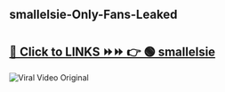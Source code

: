 
 ## smallelsie-Only-Fans-Leaked

# <h2><a href="https://clipsfans.com/smallelsie&ref=git">🔗 Click to LINKS ⏩⏩ 👉 🟢 smallelsie </a></h2>

<a href="https://clipsfans.com/smallelsie&ref=git" rel="nofollow" data-target="animated-image.originalLink"><img src="https://i.ibb.co.com/xMMVF88/686577567.gif" alt="Viral Video Original" style="max-width: 100%; display: inline-block;" data-target="animated-image.originalImage"></a>
